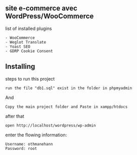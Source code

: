 ## site e-commerce avec WordPress/WooCommerce
list of installed plugins
```
- WooCommerce
- Weglot Translate
- Yoast SEO
- GDRP Cookie Consent
```
## Installing
steps to run this project
```
run the file "db1.sql" exist in the folder in phpmyadmin 
```
And
```
Copy the main project folder and Paste in xampp/htdocs
```
after that
```
open http://localhost/wordpress/wp-admin
```
enter the flowing information:
```
Username: othmanehann
Password: root
```
